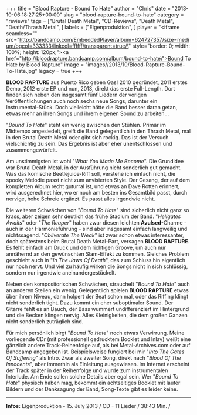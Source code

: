 +++
title = "Blood Rapture - Bound To Hate"
author = "Chris"
date = "2013-10-06 18:27:25+00:00"
slug = "blood-rapture-bound-to-hate"
category = "reviews"
tags = ["Brutal Death Metal", "CD-Reviews", "Death Metal", "Death/Thrash Metal", ]
labels = ["Eigenproduktion", ]
player = "<iframe seamless=\"\" src=\"http://bandcamp.com/EmbeddedPlayer/album=624727357/size=medium/bgcol=333333/linkcol=ffffff/transparent=true/\" style=\"border: 0; width: 100%; height: 120px;\"><a href=\"http://bloodrapture.bandcamp.com/album/bound-to-hate\">Bound To Hate by Blood Rapture</a></iframe>"
image = "images//2013/10/Blood-Rapture-Bound-To-Hate.jpg"
legacy = true
+++

**BLOOD RAPTURE** aus Puerto Rico geben Gas! 2010 gegründet, 2011 erstes Demo, 2012 erste EP und nun, 2013, direkt das erste Full-Length. Dort finden sich neben den insgesamt fünf Liedern der vorigen Veröffentlichungen auch noch sechs neue Songs, darunter ein Instrumental-Stück. Doch vielleicht hätte die Band besser daran getan, etwas mehr an ihren Songs und ihrem eigenen Sound zu arbeiten...

"_Bound To Hate_" steht ein wenig zwischen den Stühlen. Primär im Midtempo angesiedelt, greift die Band gelegentlich in den Thrash Metal, mal in den Brutal Death Metal oder gibt sich rockig. Das ist der Versuch vielschichtig zu sein. Das Ergebnis ist aber eher unentschlossen und zusammengewürfelt.

Am unstimmigsten ist wohl "_What You Made Me Become_". Die Grundidee war Brutal Death Metal, in der Ausführung nicht sonderlich gut gemacht. Was das komische Beetlejuice-Riff soll, verstehe ich einfach nicht, die spooky Melodie passt nicht zum anvisierten Style. Der Gesang, der auf dem kompletten Album recht guturral ist, und etwas an Dave Rotten erinnert, wird ausgerechnet hier, wo er noch am besten ins Gesamtbild passt, durch nervige, hohe Schreie ergänzt. Es passt alles irgendwie nicht.

Die weiteren Schwächen von "_Bound To Hate_" sind sicherlich nicht ganz so krass, aber zeigen sehr deutlich das frühe Stadium der Band. "_Hellgates Awaits_" oder "_The Reaper_" haben zwar diesen leichten **Avulsed**-Charme - auch in der Harmonieführung - sind aber insgesamt einfach langweilig und nichtssagend. "_Obliverate The Weak_" ist zwar schon etwas interessanter, doch spätestens beim Brutal Death Metal-Part, versagen **BLOOD RAPTURE**. Es fehlt einfach am Druck und dem richtigen Groove, um auch nur annähernd an den gewünschten Slam-Effekt zu kommen. Gleiches Problem geschieht auch in "_In The Jaws Of Death_", das zum Schluss hin eigentlich nur noch nervt.
Und viel zu häufig wirken die Songs nicht in sich schlüssig, sondern nur irgendwie aneinandergestückelt.

Neben den  kompositorischen Schwächen, strauchelt "_Bound To Hate_" auch an anderen Stellen ein wenig. Gelegentlich spielen **BLOOD RAPTURE** etwas über ihrem Niveau, dann holpert der Beat schon mal, oder das Riffing klingt nicht sonderlich tight. Dazu kommt ein eher suboptimaler Sound. Der Gitarre fehlt es an Bauch, der Bass wummert undifferenziert im Hintergrund und die Becken klingen nervig. Alles Kleinigkeiten, die dem großen Ganzen nicht sonderlich zuträglich sind.

Für mich persönlich birgt "_Bound To Hate_" noch etwas Verwirrung. Meine vorliegende CDr (mit professionell gedrucktem Booklet und Inlay) weißt eine gänzlich andere Track-Reihenfolge auf, als bei Metal-Archives.com oder auf Bandcamp angegeben ist. Beispielsweise fungiert bei mir "_Into The Gates Of Suffering_" als Intro. Zwar als zweiter Song, direkt nach "_Blood Of The Innocents_", aber immerhin als Einleitung ausgewiesen. Im Internet erscheint der Track später in der Reihenfolge und wurde zum instrumentalen Interlude. Am Ende sollen solche Details aber egal sein. Wer "_Bound To Hate_" physisch haben mag, bekommt ein achtseitiges Booklet mit lauter Bildern und der Danksagung der Band, Song-Texte gibt es leider keine.





---
**Infos:**
Eigenproduktion - 15. July 2013 / 
CD - 11 Lieder / 38:43 Min. / 
